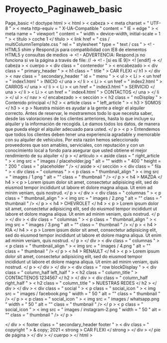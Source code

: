 # Proyecto_Paginaweb_basic
Page_basic
<! doctype html >
< html >
< cabeza >
< meta  charset = " UTF-8 " >
< meta  http-equiv = " X-UA-Compatible " content = " IE = edge " >
< meta  name = " viewport " content = " width = device-width, initial-scale = 1 " >
< título > coche 1 </ título >
< link  href = " css / multiColumnTemplate.css " rel = " stylesheet " type = " text / css " >
<! - HTML5 shim y Respond.js para compatibilidad con IE8 de elementos HTML5 y consultas de medios ->
<! - ADVERTENCIA: Respond.js no funciona si ve la página a través de file: // ->
<! - [si es IE 9]>
      <script src = "https://oss.maxcdn.com/html5shiv/3.7.2/html5shiv.min.js"> </script>
      <script src = "https://oss.maxcdn.com/respond/1.4.2/respond.min.js"> </script>
    <! [endif] ->
</ cabeza >
< cuerpo >
< div  class = " contenedor " >
  < encabezado >
    < div  class = " primary_header " >
      < h1  class = " title " > CAR FLEXI </ h1 >
    </ div >
    < nav  class = " secondary_header " id = " menu " >
      < ul >
        < Li > < un  href = " index1.html " >   INICIO     </ una > </ li >
        < Li > < un  href = " index2.html " > CARROS     </ una > </ li >
        < Li > < un  href = " index3.html " > SERVICIO   </ una > </ li >
		< Li > < un  href = " index4.html " > CONTACTOS </ una > </ li >
      </ ul >
    </ nav >
  </ encabezado >
  < sección >
    < h2  class = " noDisplay " > Contenido principal </ h2 >
    < article  class = " left_article " >
      < h3 > SOMOS </ h3 >
      < p > Nuestra misión es ayudar a la gente a elegir el alquiler correcto. Antes de reservar, le mostraremos todo lo que necesita saber, desde las valoraciones de los clientes anteriores, hasta lo que incluye su alquiler y la información de recogida. Le damos todos los datos, de manera que pueda elegir el alquiler adecuado para usted. </ p >
      < p > Entendemos que todos los clientes deben tener una experiencia agradable y memorable con su alquiler de vehículos. Por esta razón hemos seleccionado proveedores que son amables, serviciales, con reputación y con un conocimiento local a fondo para asegurar que usted obtiene el mejor rendimiento de su alquiler </ p >
    </ artículo >
    < aside  class = " right_article " > < img  src = " images / placeholder.jpg " alt = "" width = " 400 " height = " 200 " class = " placeholder " /> </ aside >
  </ sección >
  < div  class = " fila " >
    < div  class = " columnas " >
      < p  class = " thumbnail_align " >  < img  src = " images / 1.png " alt = "" class = " thumbnail " /> </ p >
      < h4 > MAZDA </ h4 >
      < p > Lorem ipsum dolor sit amet, consectetur adipisicing elit, sed do eiusmod tempor incididunt ut labore et dolore magna aliqua. Ut enim ad minim veniam, quis nostrud. </ p >
    </ div >
    < div  class = " columnas " >
      < p  class = " thumbnail_align " >  < img  src = " images / 2.png " alt = "" class = " thumbnail " /> </ p >
      < h4 > CHEVROLET </ h4 >
      < p > Lorem ipsum dolor sit amet, consectetur adipisicing elit, sed do eiusmod tempor incididunt ut labore et dolore magna aliqua. Ut enim ad minim veniam, quis nostrud. </ p >
    </ div >
    < div  class = " columnas " >
      < p  class = " thumbnail_align " >  < img  src = " images / 3.png " alt = "" class = " thumbnail " /> </ p >
      < h4 > KIA </ h4 >
      < p > Lorem ipsum dolor sit amet, consectetur adipisicing elit, sed do eiusmod tempor incididunt ut labore et dolore magna aliqua. Ut enim ad minim veniam, quis nostrud. </ p >
    </ div >
    < div  class = " columnas " >
      < p  class = " thumbnail_align " >  < img  src = " images / 4.png " alt = "" class = " thumbnail " /> </ p >
      < h4 > RENAULT </ h4 >
      < p > Lorem ipsum dolor sit amet, consectetur adipisicing elit, sed do eiusmod tempor incididunt ut labore et dolore magna aliqua. Ut enim ad minim veniam, quis nostrud. </ p >
    </ div >
  </ div >
  < div  class = " row blockDisplay " >
    < div  class = " column_half left_half " >
      < h2  class = " column_title " > CONTACTENOS 1234567 </ h2 >
    </ div >
    < div  class = " column_half right_half " >
      < h2  class = " column_title " > NUESTRAS REDES </ h2 >
    </ div >
  </ div >
  < div  class = " social " >
    < p  class = " social_icon " > < img  src = " images / facebook.png " width = " 50 " alt = "" class = " thumbnail " /> </ p >
    < p  class = " social_icon " > < img  src = " images / whatsapp.png " width = " 50 " alt = "" class = " thumbnail " /> </ p >
    < p  class = " social_icon " > < img  src = " images / instagram-2.png " width = " 50 " alt = "" class = " thumbnail " /> </ p >
    
  </ div >
  < footer  class = " secondary_header footer " >
    < div  class = " copyright " > & copy; 2021 < strong > CAR FLEXI </ strong > </ div >
  </ pie de página >
</ div >
</ cuerpo >
</ html >

